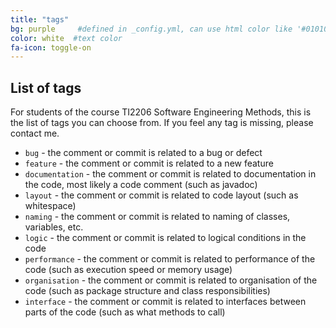 ```yaml
---
title: "tags"
bg: purple     #defined in _config.yml, can use html color like '#010101'
color: white  #text color
fa-icon: toggle-on
---
```


## List of tags

For students of the course TI2206 Software Engineering Methods, this is the list of tags you can choose from. If you feel any tag is missing, please contact me.

* `bug` - the comment or commit is related to a bug or defect
* `feature` - the comment or commit is related to a new feature
* `documentation` - the comment or commit is related to documentation in the code, most likely a code comment (such as javadoc)
* `layout` - the comment or commit is related to code layout (such as whitespace)
* `naming` - the comment or commit is related to naming of classes, variables, etc.
* `logic` - the comment or commit is related to logical conditions in the code
* `performance` - the comment or commit is related to performance of the code (such as execution speed or memory usage)
* `organisation` - the comment or commit is related to organisation of the code (such as package structure and class responsibilities)
* `interface` - the comment or commit is related to interfaces between parts of the code (such as what methods to call)